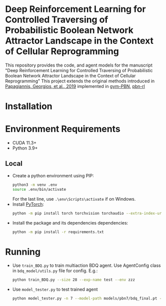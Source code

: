 # Deep Reinforcement Learning for Controlled Traversing of Probabilistic Boolean Network Attractor Landscape in the Context of Cellular Reprogramming
This repository provides the code, and agent models for the manuscript "Deep Reinforcement Learning for Controlled Traversing of Probabilistic Boolean Network Attractor Landscape in the Context of Cellular Reprogramming"
This project extends the original methods introduced in [Papagiannis, Georgios, et al., 2019](https://arxiv.org/abs/1909.03331) implemented in [gym-PBN](https://github.com/UoS-PLCCN/gym-PBN/tree/main), [pbn-rl](https://github.com/UoS-PLCCN/pbn-rl)


# Installation
# Environment Requirements
- CUDA 11.3+
- Python 3.9+


## Local
- Create a python environment using PIP:
    ```sh
    python3 -m venv .env
    source .env/bin/activate
    ```
    For the last line, use `.\env\Scripts\activate` if on Windows.
- Install [PyTorch](https://pytorch.org/get-started/locally/):
    ```sh
    python -m pip install torch torchvision torchaudio --extra-index-url https://download.pytorch.org/whl/cu113
    ```
- Install the package and its dependencies dependencies:
    ```sh
    python -m pip install -r requirements.txt
    ```

# Running
- Use `train_BDQ.py` to train multiaction BDQ agent. 
  Use AgentConfig class in `bdq_model/utils.py` file for config.
  E.g.:
  ```sh
  python train_BDQ.py --size 28 --exp-name test --env zzz
  ```
- Use `model_tester.py` to test trained agent
  ```sh
  python model_tester.py -n 7 --model-path models/pbn7/bdq_final.pt --attractors 4
  ```
